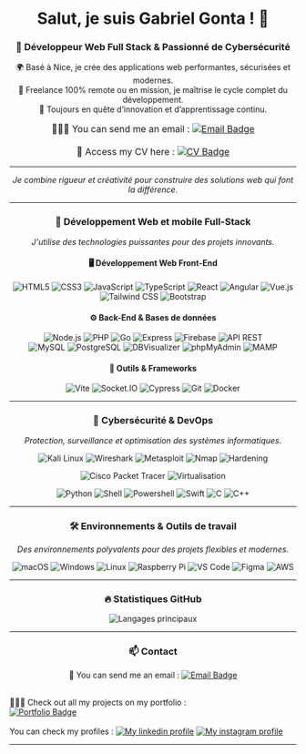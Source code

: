 <h1 align="center">Salut, je suis Gabriel Gonta ! 👋</h1>

<h3 align="center">🚀 Développeur Web Full Stack & Passionné de Cybersécurité</h3>

<p align="center">
  🌍 Basé à Nice, je crée des applications web performantes, sécurisées et modernes.<br>
  💼 Freelance 100% remote ou en mission, je maîtrise le cycle complet du développement.<br>
  🎯 Toujours en quête d’innovation et d’apprentissage continu.<br>
  <p align="center" style="font-size:16px;">
    🙋🏻‍♂️ You can send me an email :  
    <a href="mailto:gonta.gabriel.pro@gmail.com">
      <img src="https://img.shields.io/badge/Email-gonta.gabriel.pro@gmail.com-D14836?style=for-the-badge&logo=gmail&logoColor=white" alt="Email Badge">
    </a><br><br>
    📄 Access my CV here :  
    <a href="https://github.com/gabrielgonta/gabrielgonta/blob/main/CV_Freelance_Gabriel_Gonta.pdf.pdf">
      <img src="https://img.shields.io/badge/CV-Download-0A66C2?style=for-the-badge&logo=readthedocs&logoColor=white" alt="CV Badge">
    </a>
  </p>
</p>

---

<p align="center">
  <em>Je combine rigueur et créativité pour construire des solutions web qui font la différence.</em>
</p>

---

<h3 align="center">🎯 Développement Web et mobile Full-Stack</h3>

<p align="center">
  <em>J'utilise des technologies puissantes pour des projets innovants.</em>
</p>

<h4 align="center" >🖥️ Développement Web Front-End</h4>
<p align="center">
  <img src="https://img.shields.io/badge/HTML5-E34F26?style=for-the-badge&logo=html5&logoColor=white" alt="HTML5" />
  <img src="https://img.shields.io/badge/CSS3-1572B6?style=for-the-badge&logo=css3&logoColor=white" alt="CSS3" />
  <img src="https://img.shields.io/badge/JavaScript-F7DF1E?style=for-the-badge&logo=javascript&logoColor=black" alt="JavaScript" />
  <img src="https://img.shields.io/badge/TypeScript-3178C6?style=for-the-badge&logo=typescript&logoColor=white" alt="TypeScript" />
  <img src="https://img.shields.io/badge/React-61DAFB?style=for-the-badge&logo=react&logoColor=black" alt="React" />
  <img src="https://img.shields.io/badge/Angular-DD0031?style=for-the-badge&logo=angular&logoColor=white" alt="Angular" />
  <img src="https://img.shields.io/badge/Vue.js-4FC08D?style=for-the-badge&logo=vue.js&logoColor=white" alt="Vue.js" />
  <img src="https://img.shields.io/badge/Tailwind_CSS-06B6D4?style=for-the-badge&logo=tailwind-css&logoColor=white" alt="Tailwind CSS" />
  <img src="https://img.shields.io/badge/Bootstrap-7952B3?style=for-the-badge&logo=bootstrap&logoColor=white" alt="Bootstrap" />
</p>

<h4 align="center">⚙️ Back-End & Bases de données</h4>
<p align="center">
  <img src="https://img.shields.io/badge/Node.js-339933?style=for-the-badge&logo=node.js&logoColor=white" alt="Node.js" />
  <img src="https://img.shields.io/badge/PHP-777BB4?style=for-the-badge&logo=php&logoColor=white" alt="PHP" />
  <img src="https://img.shields.io/badge/Golang-00ADD8?style=for-the-badge&logo=go&logoColor=white" alt="Go" />
  <img src="https://img.shields.io/badge/Express-000000?style=for-the-badge&logo=express&logoColor=white" alt="Express" />
  <img src="https://img.shields.io/badge/Firebase-FFCA28?style=for-the-badge&logo=firebase&logoColor=black" alt="Firebase" />
  <img src="https://img.shields.io/badge/API_REST-0052CC?style=for-the-badge" alt="API REST" />
  <br />
  <img src="https://img.shields.io/badge/MySQL-4479A1?style=for-the-badge&logo=mysql&logoColor=white" alt="MySQL" />
  <img src="https://img.shields.io/badge/PostgreSQL-336791?style=for-the-badge&logo=postgresql&logoColor=white" alt="PostgreSQL" />
  <img src="https://img.shields.io/badge/DBVisualizer-3D3D3D?style=for-the-badge" alt="DBVisualizer" />
  <img src="https://img.shields.io/badge/phpMyAdmin-EF4F4F?style=for-the-badge&logo=phpmyadmin&logoColor=white" alt="phpMyAdmin" />
  <img src="https://img.shields.io/badge/MAMP-5C5C5C?style=for-the-badge&logo=mamp&logoColor=white" alt="MAMP" />
</p>

<h4 align="center">🔨 Outils & Frameworks</h4>
<p align="center">
  <img src="https://img.shields.io/badge/Vite-646CFF?style=for-the-badge&logo=vite&logoColor=white" alt="Vite" />
  <img src="https://img.shields.io/badge/Socket.IO-010101?style=for-the-badge&logo=socket.io&logoColor=white" alt="Socket.IO" />
  <img src="https://img.shields.io/badge/Cypress-17202C?style=for-the-badge&logo=cypress&logoColor=white" alt="Cypress" />
  <img src="https://img.shields.io/badge/Git-F05032?style=for-the-badge&logo=git&logoColor=white" alt="Git" />
  <img src="https://img.shields.io/badge/Docker-2496ED?style=for-the-badge&logo=docker&logoColor=white" alt="Docker" />
</p>

---

<h3 align="center">🔐 Cybersécurité & DevOps</h3>

<p align="center">
  <em>Protection, surveillance et optimisation des systèmes informatiques.</em>
</p>

<p align="center">
  <img src="https://img.shields.io/badge/Kali_Linux-557C94?style=for-the-badge&logo=kali-linux&logoColor=white" alt="Kali Linux" />
  <img src="https://img.shields.io/badge/Wireshark-0078D7?style=for-the-badge&logo=wireshark&logoColor=white" alt="Wireshark" />
  <img src="https://img.shields.io/badge/Metasploit-FF5722?style=for-the-badge" alt="Metasploit" />
  <img src="https://img.shields.io/badge/Nmap-9BE9A8?style=for-the-badge" alt="Nmap" />
  <img src="https://img.shields.io/badge/Hardening-009688?style=for-the-badge" alt="Hardening" />
</p>

<p align="center">
  <img src="https://img.shields.io/badge/Cisco_Packet_Tracer-0078D7?style=for-the-badge" alt="Cisco Packet Tracer" />
  <img src="https://img.shields.io/badge/Virtualisation-4CAF50?style=for-the-badge" alt="Virtualisation" />
</p>

<p align="center">
  <img src="https://img.shields.io/badge/Python-3776AB?style=for-the-badge&logo=python&logoColor=white" alt="Python" />
  <img src="https://img.shields.io/badge/Shell_Script-121011?style=for-the-badge&logo=gnu-bash&logoColor=white" alt="Shell" />
  <img src="https://img.shields.io/badge/Powershell-0078D7?style=for-the-badge&logo=powershell&logoColor=white" alt="Powershell" />
  <img src="https://img.shields.io/badge/Swift-FA7343?style=for-the-badge&logo=swift&logoColor=white" alt="Swift" />
  <img src="https://img.shields.io/badge/C-00599C?style=for-the-badge&logo=c&logoColor=white" alt="C" />
  <img src="https://img.shields.io/badge/C++-00599C?style=for-the-badge&logo=c%2B%2B&logoColor=white" alt="C++" />
</p>

---

<h3 align="center">🛠️ Environnements & Outils de travail</h3>

<p align="center">
  <em>Des environnements polyvalents pour des projets flexibles et modernes.</em>
</p>

<p align="center">
  <img src="https://img.shields.io/badge/macOS-000000?style=for-the-badge&logo=apple&logoColor=white" alt="macOS" />
  <img src="https://img.shields.io/badge/Windows-0078D6?style=for-the-badge&logo=windows&logoColor=white" alt="Windows" />
  <img src="https://img.shields.io/badge/Linux-FCC624?style=for-the-badge&logo=linux&logoColor=black" alt="Linux" />
  <img src="https://img.shields.io/badge/Raspberry_Pi-A22846?style=for-the-badge&logo=raspberry-pi&logoColor=white" alt="Raspberry Pi" />
  <img src="https://img.shields.io/badge/VS_Code-0078D4?style=for-the-badge&logo=visual-studio-code&logoColor=white" alt="VS Code" />
  <img src="https://img.shields.io/badge/Figma-F24E1E?style=for-the-badge&logo=figma&logoColor=white" alt="Figma" />
  <img src="https://img.shields.io/badge/AWS-232F3E?style=for-the-badge&logo=amazon-aws&logoColor=white" alt="AWS" />
</p>

---

<h3 align="center">🔥 Statistiques GitHub</h3>

<p align="center">
  <img src="https://github-readme-stats.vercel.app/api/top-langs/?username=gabrielgonta&layout=donut&theme=shadow_red&hide_border=true" alt="Langages principaux" />
</p>

---

<h3 align="center">📫 Contact</h3>

<p align="center">
  📧 You can send me an email :  
  <a href="mailto:gonta.gabriel.pro@gmail.com">
    <img src="https://img.shields.io/badge/Email-gonta.gabriel.pro@gmail.com-D14836?style=for-the-badge&logo=gmail&logoColor=white" alt="Email Badge">
  </a><br><br>

  👨🏻‍💻 Check out all my projects on my portfolio :  
  <a href="https://gabrielgonta.com">
    <img src="https://img.shields.io/badge/Portfolio-gabrielgonta.com-0A66C2?style=for-the-badge&logo=vercel&logoColor=white" alt="Portfolio Badge">
  </a><br><br>
  You can check my profiles :
    <a href="https://www.linkedin.com/in/gabriel-gonta/"><img src="https://img.shields.io/badge/LinkedIn-0077B5?style=for-the-badge&logo=linkedin&logoColor=white" alt="My linkedin profile" title="My linkedin profile"></a>
    <a href="https://www.instagram.com/gab._riel.g/"><img src="https://img.shields.io/badge/Instagram-E4405F?style=for-the-badge&logo=instagram&logoColor=white" alt="My instagram profile" title="My instragram profile"></a>
    <br>
</p>

---
